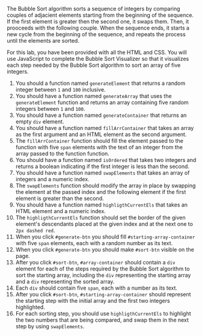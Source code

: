 The Bubble Sort algorithm sorts a sequence of integers by comparing couples of adjacient elements starting from the beginning of the sequence. If the first element is greater then the second one, it swaps them. Then, it prooceeds with the following couple. When the sequence ends, it starts a new cycle from the beginning of the sequence, and repeats the process until the elements are sorted.

For this lab, you have been provided with all the HTML and CSS. You will use JavaScript to complete the Bubble Sort Visualizer so that it visualizes each step needed by the Bubble Sort algorithm to sort an array of five integers.

1. You should a function named `generateElement` that returns a random integer between `1` and `100` inclusive.
1. You should have a function named `generateArray` that uses the `generateElement` function and returns an array containing five random integers between `1` and `100`.
1. You should have a function named `generateContainer` that returns an empty `div` element.
1. You should have a function named `fillArrContainer` that takes an array as the first argument and an HTML element as the second argument.
1. The `fillArrContainer` function should fill the element passed to the function with five `span` elements with the text of an integer from the array passed to the function function.
1. You should have a function named `isOrdered` that takes two integers and returns a boolean indicating if the first integer is less than the second.
1. You should have a function named `swapElements` that takes an array of integers and a numeric index.
1. The `swapElements` function should modify the array in place by swapping the element at the passed index and the following element if the first element is greater than the second.
1. You should have a function named `highligthCurrentEls` that takes an HTML element and a numeric index.
1. The `highligthCurrentEls` function should set the border of the given element's descendants placed at the given index and at the next one to `2px dashed red`.
1. When you click `#generate-btn` you should fill `#starting-array-container` with five `span` elements, each with a random number as its text.
1. When you click `#generate-btn` you should make `#sort-btn` visible on the page.
1. After you click `#sort-btn`, `#array-container` should contain a `div` element for each of the steps required by the Bubble Sort algorithm to sort the starting array, including the `div` representing the starting array and a `div` representing the sorted array.
1. Each `div` should contain five `span`, each with a number as its text.
1. After you click `#sort-btn`, `#starting-array-container` should represent the starting step with the initial array and the first two integers highlighted.
1. For each sorting step, you should use `highligthCurrentEls` to highlight the two numbers that are being compared, and swap them in the next step by using `swapElements`.